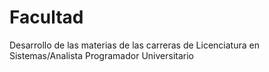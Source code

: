 # Facultad
Desarrollo de las materias de las carreras de Licenciatura en Sistemas/Analista Programador Universitario
